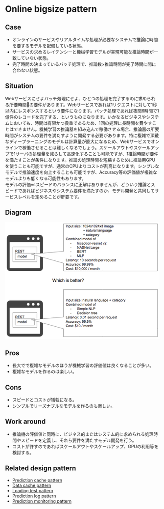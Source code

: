 # Online bigsize pattern

## Case
- オンラインのサービスやリアルタイムな処理が必要なシステムで推論に時間を要するモデルを配備している状態。
- サービスの求めるレイテンシーと機械学習モデルが実現可能な推論時間が一致していない状態。
- 完了時間の決まっているバッチ処理で、推論数×推論時間が完了時間に間に合わない状態。

## Situation
Webサービスにせよバッチ処理にせよ、ひとつの処理を完了するのに求められる所要時間の要件があります。Webサービスであれば1リクエストに対して1秒以内にレスポンスするという要件になります。バッチ処理であれば夜間6時間で1億件のレコードを完了する、というものになります。いかなるビジネスやシステムにおいても、時間は有限かつ貴重であるため、1回の処理に長時間を費やすことはできません。機械学習の推論器を組み込んで稼働させる場合、推論器の所要時間がシステムの要件を満たすように開発する必要があります。特に複雑で頂戴なディープラーニングのモデルは計算量が膨大になるため、Webサービスでオンラインで稼働させることは難しくなるでしょう。スケールアウトやスケールアップで1サーバの処理量を減らして高速化することも可能ですが、1推論時間が要件を満たすことが条件になります。推論の処理時間を短縮するために推論用GPUを使うことも可能ですが、通常のCPUよりコストが割高になります。シンプルなモデルで推論速度を向上することも可能ですが、Accuracy等の評価値が複雑なモデルよりも低くなる可能性もあります。<br>
モデルの評価vsスピードのバランスに正解はありませんが、どういう推論とスピードであればビジネスやシステム要件を満たすのか、モデル開発と共同してサービスレベルを定めることが肝要です。


## Diagram
![diagram](diagram.png)


## Pros
- 長大でで複雑なモデルのほうが機械学習の評価値は良くなることが多い。
- 複雑なモデルを作るのは楽しい。

## Cons
- スピードとコストが犠牲になる。
- シンプルでリーズナブルなモデルを作るのも楽しい。

## Work around
- 推論機の評価値と同時に、ビジネス的またはシステム的に求められる処理時間やスピードを定義し、それら要件を満たすモデル開発を行う。
- コストが許すのであればスケールアウトやスケールアップ、GPUの利用等を検討する。

## Related design pattern
- [Prediction cache pattern](./../../Prediction-cache-pattern/design_ja.md)
- [Data cache pattern](./../../Data-cache-pattern/design_ja.md)
- [Loading test pattern](./../../../QA-patterns/Loading-test-pattern/design_ja.md)
- [Prediction log pattern](./../../../Operation-patterns/Prediction-log-pattern/design_ja.md)
- [Prediction monitoring pattern](./../../../Operation-patterns/Prediction-monitoring-pattern/design_ja.md)
